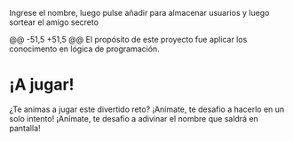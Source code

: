 Ingrese el nombre, luego pulse añadir para almacenar usuarios y luego sortear el amigo secreto

@@ -51,5 +51,5 @@ El propósito de este proyecto fue aplicar los conocimento en lógica de programación.
# ¡A jugar!

¿Te animas a jugar este divertido reto?
¡Anímate, te desafio a hacerlo en un solo intento!
¡Anímate, te desafio a adivinar el nombre que saldrá en pantalla!
